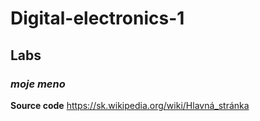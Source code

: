 # Digital-electronics-1

## Labs

### _moje meno_
**Source code**
https://sk.wikipedia.org/wiki/Hlavná_stránka
```vhdl

```
